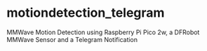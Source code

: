 # motiondetection_telegram
MMWave Motion Detection using Raspberry Pi Pico 2w, a DFRobot MMWave Sensor and a Telegram Notification
